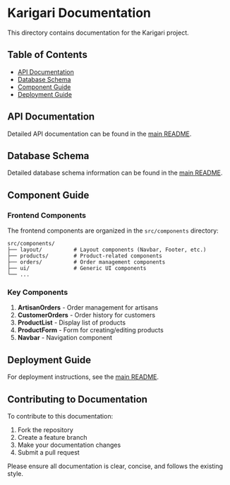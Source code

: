 # Karigari Documentation

This directory contains documentation for the Karigari project.

## Table of Contents

- [API Documentation](#api-documentation)
- [Database Schema](#database-schema)
- [Component Guide](#component-guide)
- [Deployment Guide](#deployment-guide)

## API Documentation

Detailed API documentation can be found in the [main README](../README.md#api-endpoints).

## Database Schema

Detailed database schema information can be found in the [main README](../README.md#database-schema).

## Component Guide

### Frontend Components

The frontend components are organized in the `src/components` directory:

```
src/components/
├── layout/          # Layout components (Navbar, Footer, etc.)
├── products/        # Product-related components
├── orders/          # Order management components
├── ui/              # Generic UI components
└── ...
```

### Key Components

1. **ArtisanOrders** - Order management for artisans
2. **CustomerOrders** - Order history for customers
3. **ProductList** - Display list of products
4. **ProductForm** - Form for creating/editing products
5. **Navbar** - Navigation component

## Deployment Guide

For deployment instructions, see the [main README](../README.md#deployment).

## Contributing to Documentation

To contribute to this documentation:

1. Fork the repository
2. Create a feature branch
3. Make your documentation changes
4. Submit a pull request

Please ensure all documentation is clear, concise, and follows the existing style.